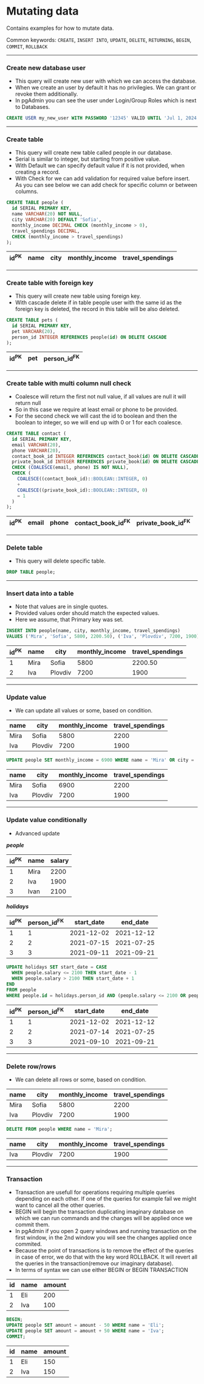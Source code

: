 # Mutating data

Contains examples for how to mutate data.

Common keywords: `CREATE`, `INSERT INTO`, `UPDATE`, `DELETE`, `RETURNING`, `BEGIN`, `COMMIT`, `ROLLBACK`

---

### Create new database user

- This query will create new user with which we can access the database.
- When we create an user by default it has no privilegies. We can grant or revoke them additionally.
- In pgAdmin you can see the user under Login/Group Roles which is next to Databases.

```sql
CREATE USER my_new_user WITH PASSWORD '12345' VALID UNTIL 'Jul 1, 2024';
```

---

### Create table

- This query will create new table called people in our database.
- Serial is similar to integer, but starting from positive value.
- With Default we can specify default value if it is not provided, when creating a record.
- With Check for we can add validation for required value before insert. As you can see below we can add check for specific column or between columns.

```sql
CREATE TABLE people (
  id SERIAL PRIMARY KEY,
  name VARCHAR(20) NOT NULL,
  city VARCHAR(20) DEFAULT 'Sofia',
  monthly_income DECIMAL CHECK (monthly_income > 0),
  travel_spendings DECIMAL,
  CHECK (monthly_income > travel_spendings)
);
```

| id<sup>PK</sup> | name | city | monthly_income | travel_spendings |
| --------------- | ---- | ---- | -------------- | ---------------- |

---

### Create table with foreign key

- This query will create new table using foreign key.
- With cascade delete if in table people user with the same id as the foreign key is deleted, the record in this table will be also deleted.

```sql
CREATE TABLE pets (
  id SERIAL PRIMARY KEY,
  pet VARCHAR(20),
  person_id INTEGER REFERENCES people(id) ON DELETE CASCADE
);
```

| id<sup>PK</sup> | pet | person_id<sup>FK</sup> |
| --------------- | --- | ---------------------- |

---

### Create table with multi column null check

- Coalesce will return the first not null value, if all values are null it will return null
- So in this case we require at least email or phone to be provided.
- For the second check we will cast the id to boolean and then the boolean to integer, so we will end up with 0 or 1 for each coalesce.

```sql
CREATE TABLE contact (
  id SERIAL PRIMARY KEY,
  email VARCHAR(20),
  phone VARCHAR(20),
  contact_book_id INTEGER REFERENCES contact_book(id) ON DELETE CASCADE,
  private_book_id INTEGER REFERENCES private_book(id) ON DELETE CASCADE,
  CHECK (COALESCE(email, phone) IS NOT NULL),
  CHECK (
    COALESCE((contact_book_id)::BOOLEAN::INTEGER, 0)
    +
    COALESCE((private_book_id)::BOOLEAN::INTEGER, 0)
    = 1
  )
);
```

| id<sup>PK</sup> | email | phone | contact_book_id<sup>FK</sup> | private_book_id<sup>FK</sup> |
| --------------- | ----- | ----- | ---------------------------- | ---------------------------- |

---

### Delete table

- This query will delete specific table.

```sql
DROP TABLE people;
```

---

### Insert data into a table

- Note that values are in single quotes.
- Provided values order should match the expected values.
- Here we assume, that Primary key was set.

```sql
INSERT INTO people(name, city, monthly_income, travel_spendings)
VALUES ('Mira', 'Sofia', 5800, 2200.50), ('Iva', 'Plovdiv', 7200, 1900);
```

| id<sup>PK</sup> | name | city    | monthly_income | travel_spendings |
| --------------- | ---- | ------- | -------------- | ---------------- |
| 1               | Mira | Sofia   | 5800           | 2200.50          |
| 2               | Iva  | Plovdiv | 7200           | 1900             |

---

### Update value

- We can update all values or some, based on condition.

| name | city    | monthly_income | travel_spendings |
| ---- | ------- | -------------- | ---------------- |
| Mira | Sofia   | 5800           | 2200             |
| Iva  | Plovdiv | 7200           | 1900             |

```sql
UPDATE people SET monthly_income = 6900 WHERE name = 'Mira' OR city = 'Sofia';
```

| name | city    | monthly_income | travel_spendings |
| ---- | ------- | -------------- | ---------------- |
| Mira | Sofia   | 6900           | 2200             |
| Iva  | Plovdiv | 7200           | 1900             |

---

### Update value conditionally

- Advanced update

**_people_**

| id<sup>PK</sup> | name | salary |
| --------------- | ---- | ------ |
| 1               | Mira | 2200   |
| 2               | Iva  | 1900   |
| 3               | Ivan | 2100   |

**_holidays_**

| id<sup>PK</sup> | person_id<sup>FK</sup> | start_date | end_date   |
| --------------- | ---------------------- | ---------- | ---------- |
| 1               | 1                      | 2021-12-02 | 2021-12-12 |
| 2               | 2                      | 2021-07-15 | 2021-07-25 |
| 3               | 3                      | 2021-09-11 | 2021-09-21 |

```sql
UPDATE holidays SET start_date = CASE
  WHEN people.salary <= 2100 THEN start_date - 1
  WHEN people.salary > 2100 THEN start_date + 1
END
FROM people
WHERE people.id = holidays.person_id AND (people.salary <= 2100 OR people.salary > 2200);
```

| id<sup>PK</sup> | person_id<sup>FK</sup> | start_date | end_date   |
| --------------- | ---------------------- | ---------- | ---------- |
| 1               | 1                      | 2021-12-02 | 2021-12-12 |
| 2               | 2                      | 2021-07-14 | 2021-07-25 |
| 3               | 3                      | 2021-09-10 | 2021-09-21 |

---

### Delete row/rows

- We can delete all rows or some, based on condition.

| name | city    | monthly_income | travel_spendings |
| ---- | ------- | -------------- | ---------------- |
| Mira | Sofia   | 5800           | 2200             |
| Iva  | Plovdiv | 7200           | 1900             |

```sql
DELETE FROM people WHERE name = 'Mira';
```

| name | city    | monthly_income | travel_spendings |
| ---- | ------- | -------------- | ---------------- |
| Iva  | Plovdiv | 7200           | 1900             |

---

### Transaction

- Transaction are usefull for operations requiring multiple queries depending on each other. If one of the queries for example fail we might want to cancel all the other queries.
- BEGIN will begin the transaction duplicating imaginary database on which we can run commands and the changes will be applied once we commit them.
- In pgAdmin if you open 2 query windows and running transaction on the first window, in the 2nd window you will see the changes applied once commited.
- Because the point of transactions is to remove the effect of the queries in case of error, we do that with the key word ROLLBACK. It will revert all the queries in the transaction(remove our imaginary database).
- In terms of syntax we can use either BEGIN or BEGIN TRANSACTION

| id  | name | amount |
| --- | ---- | ------ |
| 1   | Eli  | 200    |
| 2   | Iva  | 100    |

```sql
BEGIN;
UPDATE people SET amount = amount - 50 WHERE name = 'Eli';
UPDATE people SET amount = amount + 50 WHERE name = 'Iva';
COMMIT;
```

| id  | name | amount |
| --- | ---- | ------ |
| 1   | Eli  | 150    |
| 2   | Iva  | 150    |
